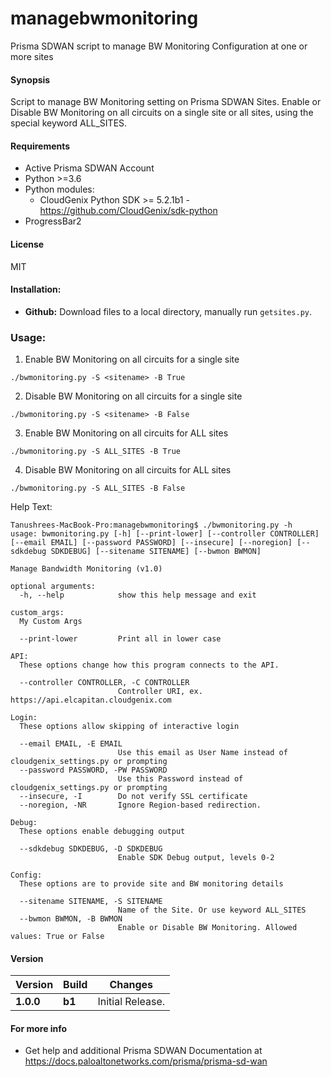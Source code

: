 # managebwmonitoring
Prisma SDWAN script to manage BW Monitoring Configuration at one or more sites

#### Synopsis
Script to manage BW Monitoring setting on Prisma SDWAN Sites. Enable or Disable BW Monitoring on all circuits on a single site or all sites, using the special keyword ALL_SITES.


#### Requirements
* Active Prisma SDWAN Account
* Python >=3.6
* Python modules:
    * CloudGenix Python SDK >= 5.2.1b1 - <https://github.com/CloudGenix/sdk-python>
* ProgressBar2

#### License
MIT

#### Installation:
 - **Github:** Download files to a local directory, manually run `getsites.py`. 

### Usage:
1. Enable BW Monitoring on all circuits for a single site
```
./bwmonitoring.py -S <sitename> -B True
```

2. Disable BW Monitoring on all circuits for a single site
```
./bwmonitoring.py -S <sitename> -B False
```

3. Enable BW Monitoring on all circuits for ALL sites
```
./bwmonitoring.py -S ALL_SITES -B True
```

4. Disable BW Monitoring on all circuits for ALL sites
```
./bwmonitoring.py -S ALL_SITES -B False
```


Help Text:
```angular2
Tanushrees-MacBook-Pro:managebwmonitoring$ ./bwmonitoring.py -h
usage: bwmonitoring.py [-h] [--print-lower] [--controller CONTROLLER] [--email EMAIL] [--password PASSWORD] [--insecure] [--noregion] [--sdkdebug SDKDEBUG] [--sitename SITENAME] [--bwmon BWMON]

Manage Bandwidth Monitoring (v1.0)

optional arguments:
  -h, --help            show this help message and exit

custom_args:
  My Custom Args

  --print-lower         Print all in lower case

API:
  These options change how this program connects to the API.

  --controller CONTROLLER, -C CONTROLLER
                        Controller URI, ex. https://api.elcapitan.cloudgenix.com

Login:
  These options allow skipping of interactive login

  --email EMAIL, -E EMAIL
                        Use this email as User Name instead of cloudgenix_settings.py or prompting
  --password PASSWORD, -PW PASSWORD
                        Use this Password instead of cloudgenix_settings.py or prompting
  --insecure, -I        Do not verify SSL certificate
  --noregion, -NR       Ignore Region-based redirection.

Debug:
  These options enable debugging output

  --sdkdebug SDKDEBUG, -D SDKDEBUG
                        Enable SDK Debug output, levels 0-2

Config:
  These options are to provide site and BW monitoring details

  --sitename SITENAME, -S SITENAME
                        Name of the Site. Or use keyword ALL_SITES
  --bwmon BWMON, -B BWMON
                        Enable or Disable BW Monitoring. Allowed values: True or False

```

#### Version
| Version | Build | Changes |
| ------- | ----- | ------- |
| **1.0.0** | **b1** | Initial Release. |


#### For more info
 * Get help and additional Prisma SDWAN Documentation at <https://docs.paloaltonetworks.com/prisma/prisma-sd-wan>
 
